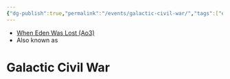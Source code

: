 ```yaml
---
{"dg-publish":true,"permalink":"/events/galactic-civil-war/","tags":["era","event","unfinished","event"],"dgHomeLink":false,"noteIcon":"saber1"}
---
```


- [When Eden Was Lost (Ao3)](https://archiveofourown.org/works/19334440/chapters/45992584)
- Also known as 

# Galactic Civil War

